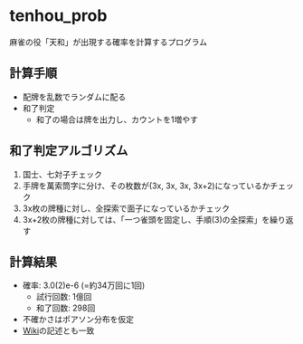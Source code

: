# tenhou_prob

麻雀の役「天和」が出現する確率を計算するプログラム  


## 計算手順
* 配牌を乱数でランダムに配る
* 和了判定
  * 和了の場合は牌を出力し、カウントを1増やす


## 和了判定アルゴリズム
1. 国士、七対子チェック
2. 手牌を萬索筒字に分け、その枚数が(3x, 3x, 3x, 3x+2)になっているかチェック
3. 3x枚の牌種に対し、全探索で面子になっているかチェック
4. 3x+2枚の牌種に対しては、「一つ雀頭を固定し、手順(3)の全探索」を繰り返す


## 計算結果
* 確率: 3.0(2)e-6 (=約34万回に1回)
  * 試行回数: 1億回
  * 和了回数: 298回
* 不確かさはポアソン分布を仮定
* [Wiki](https://ja.wikipedia.org/wiki/天和_(麻雀))の記述とも一致
